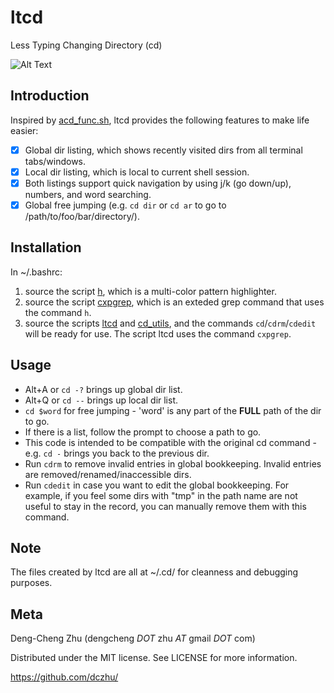 # ltcd
Less Typing Changing Directory (cd)

![Alt Text](https://github.com/dczhu/ltcd/blob/master/res/cd.gif)

## Introduction
Inspired by [acd_func.sh](http://linuxgazette.net/109/misc/marinov/acd_func.html), ltcd provides the following features to make life easier:

- [x] Global dir listing, which shows recently visited dirs from all terminal tabs/windows.
- [x] Local dir listing, which is local to current shell session.
- [x] Both listings support quick navigation by using j/k (go down/up), numbers, and word searching.
- [x] Global free jumping (e.g. `cd dir` or `cd ar` to go to /path/to/foo/bar/directory/).

## Installation
In ~/.bashrc:
1. source the script [h](https://github.com/dczhu/mch/blob/master/h), which is a multi-color pattern highlighter.
2. source the script [cxpgrep](https://github.com/dczhu/cxpgrep/blob/master/cxpgrep), which is an exteded grep command that uses the command `h`.
3. source the scripts [ltcd](https://github.com/dczhu/ltcd/blob/master/ltcd) and [cd_utils](https://github.com/dczhu/ltcd/blob/master/cd_utils), and the commands `cd`/`cdrm`/`cdedit` will be ready for use. The script ltcd uses the command `cxpgrep`.

## Usage
* Alt+A or `cd -?` brings up global dir list.
* Alt+Q or `cd --` brings up local dir list.
* `cd $word` for free jumping - 'word' is any part of the **FULL** path of the dir to go.
* If there is a list, follow the prompt to choose a path to go.
* This code is intended to be compatible with the original cd command - e.g. `cd -` brings you back to the previous dir.
* Run `cdrm` to remove invalid entries in global bookkeeping. Invalid entries are removed/renamed/inaccessible dirs.
* Run `cdedit` in case you want to edit the global bookkeeping. For example, if you feel some dirs with "tmp" in the path name are not useful to stay in the record, you can manually remove them with this command.

## Note
The files created by ltcd are all at ~/.cd/ for cleanness and debugging purposes.

## Meta
Deng-Cheng Zhu (dengcheng _DOT_ zhu _AT_ gmail _DOT_ com)

Distributed under the MIT license. See LICENSE for more information.

https://github.com/dczhu/
